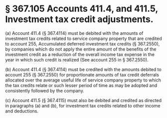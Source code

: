 # § 367.105   Accounts 411.4, and 411.5, Investment tax credit adjustments.

(a) Account 411.4 (§ 367.4114) must be debited with the amounts of investment tax credits related to service company property that are credited to account 255, Accumulated deferred investment tax credits (§ 367.2550), by companies which do not apply the entire amount of the benefits of the investment credit as a reduction of the overall income tax expense in the year in which such credit is realized (See account 255 in § 367.2550).


(b) Account 411.4 (§ 367.4114) must be credited with the amounts debited to account 255 (§ 367.2550) for proportionate amounts of tax credit deferrals allocated over the average useful life of service company property to which the tax credits relate or such lesser period of time as may be adopted and consistently followed by the company.


(c) Account 411.5 (§ 367.4115) must also be debited and credited as directed in paragraphs (a) and (b), for investment tax credits related to other income and deductions.




